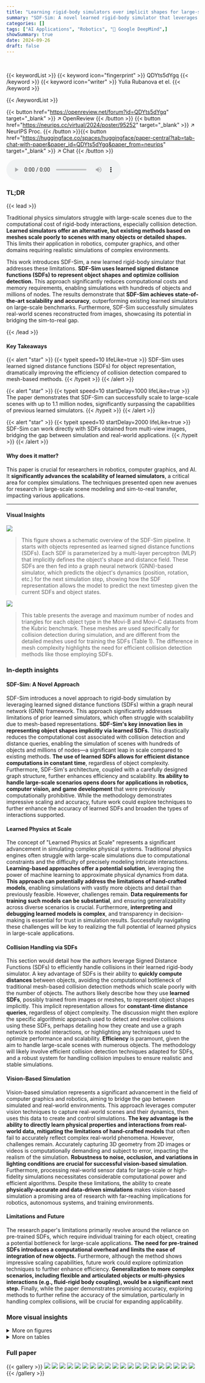 ```yaml
---
title: "Learning rigid-body simulators over implicit shapes for large-scale scenes and vision"
summary: "SDF-Sim: A novel learned rigid-body simulator that leverages SDFs to achieve unprecedented scalability, enabling simulations with hundreds of objects and millions of nodes."
categories: []
tags: ["AI Applications", "Robotics", "🏢 Google DeepMind",]
showSummary: true
date: 2024-09-26
draft: false
---
```


<br>

{{< keywordList >}}
{{< keyword icon="fingerprint" >}} QDYts5dYgq {{< /keyword >}}
{{< keyword icon="writer" >}} Yulia Rubanova et el. {{< /keyword >}}
 
{{< /keywordList >}}

{{< button href="https://openreview.net/forum?id=QDYts5dYgq" target="_blank" >}}
↗ OpenReview
{{< /button >}}
{{< button href="https://neurips.cc/virtual/2024/poster/95252" target="_blank" >}}
↗ NeurIPS Proc.
{{< /button >}}{{< button href="https://huggingface.co/spaces/huggingface/paper-central?tab=tab-chat-with-paper&paper_id=QDYts5dYgq&paper_from=neurips" target="_blank" >}}
↗ Chat
{{< /button >}}



<audio controls>
    <source src="https://ai-paper-reviewer.com/QDYts5dYgq/podcast.wav" type="audio/wav">
    Your browser does not support the audio element.
</audio>


### TL;DR


{{< lead >}}

Traditional physics simulators struggle with large-scale scenes due to the computational cost of rigid-body interactions, especially collision detection.  **Learned simulators offer an alternative, but existing methods based on meshes scale poorly to scenes with many objects or detailed shapes.** This limits their application in robotics, computer graphics, and other domains requiring realistic simulations of complex environments. 

This work introduces SDF-Sim, a new learned rigid-body simulator that addresses these limitations. **SDF-Sim uses learned signed distance functions (SDFs) to represent object shapes and optimize collision detection.** This approach significantly reduces computational costs and memory requirements, enabling simulations with hundreds of objects and millions of nodes.  The results demonstrate that **SDF-Sim achieves state-of-the-art scalability and accuracy**, outperforming existing learned simulators on large-scale benchmarks. Furthermore, SDF-Sim successfully simulates real-world scenes reconstructed from images, showcasing its potential in bridging the sim-to-real gap.

{{< /lead >}}


#### Key Takeaways

{{< alert "star" >}}
{{< typeit speed=10 lifeLike=true >}} SDF-Sim uses learned signed distance functions (SDFs) for object representation, dramatically improving the efficiency of collision detection compared to mesh-based methods. {{< /typeit >}}
{{< /alert >}}

{{< alert "star" >}}
{{< typeit speed=10 startDelay=1000 lifeLike=true >}} The paper demonstrates that SDF-Sim can successfully scale to large-scale scenes with up to 1.1 million nodes, significantly surpassing the capabilities of previous learned simulators. {{< /typeit >}}
{{< /alert >}}

{{< alert "star" >}}
{{< typeit speed=10 startDelay=2000 lifeLike=true >}} SDF-Sim can work directly with SDFs obtained from multi-view images, bridging the gap between simulation and real-world applications. {{< /typeit >}}
{{< /alert >}}

#### Why does it matter?
This paper is crucial for researchers in robotics, computer graphics, and AI.  It **significantly advances the scalability of learned simulators**, a critical area for complex simulations. The techniques presented open new avenues for research in large-scale scene modeling and sim-to-real transfer, impacting various applications.

------
#### Visual Insights



![](https://ai-paper-reviewer.com/QDYts5dYgq/figures_1_1.jpg)

> This figure shows a schematic overview of the SDF-Sim pipeline. It starts with objects represented as learned signed distance functions (SDFs).  Each SDF is parameterized by a multi-layer perceptron (MLP) that implicitly defines the object's shape and distance field. These SDFs are then fed into a graph neural network (GNN)-based simulator, which predicts the object's dynamics (position, rotation, etc.) for the next simulation step, showing how the SDF representation allows the model to predict the next timestep given the current SDFs and object states.





![](https://ai-paper-reviewer.com/QDYts5dYgq/tables_13_1.jpg)

> This table presents the average and maximum number of nodes and triangles for each object type in the Movi-B and Movi-C datasets from the Kubric benchmark.  These meshes are used specifically for collision detection during simulation, and are different from the detailed meshes used for training the SDFs (Table 1). The difference in mesh complexity highlights the need for efficient collision detection methods like those employing SDFs.





### In-depth insights


#### SDF-Sim: A Novel Approach
SDF-Sim introduces a novel approach to rigid-body simulation by leveraging learned signed distance functions (SDFs) within a graph neural network (GNN) framework.  This approach significantly addresses limitations of prior learned simulators, which often struggle with scalability due to mesh-based representations. **SDF-Sim's key innovation lies in representing object shapes implicitly via learned SDFs.** This drastically reduces the computational cost associated with collision detection and distance queries, enabling the simulation of scenes with hundreds of objects and millions of nodes—a significant leap in scale compared to existing methods.  **The use of learned SDFs allows for efficient distance computations in constant time**, regardless of object complexity. Furthermore, SDF-Sim's architecture, coupled with a carefully designed graph structure, further enhances efficiency and scalability.  **Its ability to handle large-scale scenarios opens doors for applications in robotics, computer vision, and game development** that were previously computationally prohibitive. While the methodology demonstrates impressive scaling and accuracy, future work could explore techniques to further enhance the accuracy of learned SDFs and broaden the types of interactions supported.

#### Learned Physics at Scale
The concept of "Learned Physics at Scale" represents a significant advancement in simulating complex physical systems.  Traditional physics engines often struggle with large-scale simulations due to computational constraints and the difficulty of precisely modeling intricate interactions.  **Learning-based approaches offer a potential solution**, leveraging the power of machine learning to approximate physical dynamics from data.  **This approach can potentially address the limitations of hand-crafted models**, enabling simulations with vastly more objects and detail than previously feasible.  However, challenges remain.  **Data requirements for training such models can be substantial**, and ensuring generalizability across diverse scenarios is crucial.  Furthermore, **interpreting and debugging learned models is complex**, and transparency in decision-making is essential for trust in simulation results.  Successfully navigating these challenges will be key to realizing the full potential of learned physics in large-scale applications.

#### Collision Handling via SDFs
This section would detail how the authors leverage Signed Distance Functions (SDFs) to efficiently handle collisions in their learned rigid-body simulator.  A key advantage of SDFs is their ability to **quickly compute distances** between objects, avoiding the computational bottleneck of traditional mesh-based collision detection methods which scale poorly with the number of objects.  The authors likely describe how they use **learned SDFs**, possibly trained from images or meshes, to represent object shapes implicitly.  This implicit representation allows for **constant-time distance queries**, regardless of object complexity.  The discussion might then explore the specific algorithmic approach used to detect and resolve collisions using these SDFs, perhaps detailing how they create and use a graph network to model interactions, or highlighting any techniques used to optimize performance and scalability.  **Efficiency** is paramount, given the aim to handle large-scale scenes with numerous objects. The methodology will likely involve efficient collision detection techniques adapted for SDFs, and a robust system for handling collision impulses to ensure realistic and stable simulations.

#### Vision-Based Simulation
Vision-based simulation represents a significant advancement in the field of computer graphics and robotics, aiming to bridge the gap between simulated and real-world environments.  This approach leverages computer vision techniques to capture real-world scenes and their dynamics, then uses this data to create and control simulations. **The key advantage is the ability to directly learn physical properties and interactions from real-world data, mitigating the limitations of hand-crafted models** that often fail to accurately reflect complex real-world phenomena.  However, challenges remain.  Accurately capturing 3D geometry from 2D images or videos is computationally demanding and subject to error, impacting the realism of the simulation. **Robustness to noise, occlusion, and variations in lighting conditions are crucial for successful vision-based simulation**. Furthermore, processing real-world sensor data for large-scale or high-fidelity simulations necessitates considerable computational power and efficient algorithms.  Despite these limitations, the ability to create **physically-accurate and data-driven simulations** makes vision-based simulation a promising area of research with far-reaching implications for robotics, autonomous systems, and training environments.

#### Limitations and Future
The research paper's limitations primarily revolve around the reliance on pre-trained SDFs, which require individual training for each object, creating a potential bottleneck for large-scale applications.  **The need for pre-trained SDFs introduces a computational overhead and limits the ease of integration of new objects.**  Furthermore, although the method shows impressive scaling capabilities, future work could explore optimization techniques to further enhance efficiency.  **Generalization to more complex scenarios, including flexible and articulated objects or multi-physics interactions (e.g., fluid-rigid body coupling), would be a significant next step.**  Finally, while the paper demonstrates promising accuracy, exploring methods to further refine the accuracy of the simulation, particularly in handling complex collisions, will be crucial for expanding applicability.


### More visual insights

<details>
<summary>More on figures
</summary>


![](https://ai-paper-reviewer.com/QDYts5dYgq/figures_2_1.jpg)

> This figure showcases three large-scale simulations produced by SDF-Sim, each with a different set of objects and a high number of nodes. The top panel shows 300 shoes falling onto a floor; the middle panel displays 270 knots in a similar setting; and the bottom panel presents 380 diverse objects.  These simulations demonstrate SDF-Sim's scalability to extremely large scenes (up to 1.1 million nodes), a significant advancement compared to previous learned simulators which struggle at far fewer nodes.  The provided URL links to videos showing these simulations.


![](https://ai-paper-reviewer.com/QDYts5dYgq/figures_2_2.jpg)

> This figure shows the application of SDF-Sim to real-world scenes by extracting SDFs from images.  Panel (a) displays a real-world scene with a garden table, which was used to extract the SDFs. Panel (b) shows the simulation results, demonstrating how the learned SDF-Sim model accurately simulates a shoe falling onto a vase and a table, even capturing complex interactions with the vase's shape.


![](https://ai-paper-reviewer.com/QDYts5dYgq/figures_3_1.jpg)

> The figure illustrates the construction of graph edges in the SDF-Sim architecture.  It shows how intra-object edges connect surface nodes to the object's center node, while inter-object (collision) edges connect surface nodes of different objects if they are within a certain distance threshold, as determined by the SDF.  Edge features, which include distances and relative positions, are also detailed.  This efficient graph construction avoids the quadratic complexity of traditional mesh-based methods for collision detection, making SDF-Sim scalable to large scenes.


![](https://ai-paper-reviewer.com/QDYts5dYgq/figures_5_1.jpg)

> This figure compares the last frames of simulations generated by FIGNet*, a state-of-the-art learned simulator based on mesh, and SDF-Sim, a novel learned simulator using SDFs, against the ground truth.  It highlights the accuracy of SDF-Sim in predicting the final state of a scene, demonstrating its ability to capture complex dynamics involving multiple objects.


![](https://ai-paper-reviewer.com/QDYts5dYgq/figures_6_1.jpg)

> This figure compares the performance of SDF-Sim with several mesh-based baselines (DPI, MGN, MGN-Large-Radius, FIGNet, FIGNet*) on the Movi-B and Movi-C benchmark datasets.  It shows the number of graph edges, peak memory usage, runtime per step, translation error, and rotation error for each method.  The results highlight that SDF-Sim achieves comparable accuracy with significantly reduced memory consumption and faster runtime, especially on the larger Movi-C dataset where many baselines run out of memory.


![](https://ai-paper-reviewer.com/QDYts5dYgq/figures_6_2.jpg)

> This figure demonstrates the scalability of SDF-Sim compared to other methods (FIGNet and FIGNet*) for large-scale simulations.  The left panel shows a simulation with 512 spheres. The right panel plots the number of edges and runtime against the number of spheres. It highlights that SDF-Sim uses significantly fewer edges and has much faster runtime, especially as the number of spheres (and hence complexity) increases, allowing it to handle large-scale simulations where other methods fail due to memory limitations.


![](https://ai-paper-reviewer.com/QDYts5dYgq/figures_7_1.jpg)

> This figure shows the accuracy of different methods in simulating the Spheres-in-Bowl scene.  The left panel shows average penetration depth over time, while the right panel shows the root mean square error (RMSE) of the rollout compared to the ground truth.  The results are averaged over simulations with up to 140 spheres, reflecting the scalability limitations of some methods.


![](https://ai-paper-reviewer.com/QDYts5dYgq/figures_8_1.jpg)

> This figure shows an ablation study on the impact of learned SDF model size on the performance of SDF-Sim.  It includes plots showing translation and rotation error for different SDF layer sizes, the mean squared error of predicted SDF estimates near the surface, visualizations of a cow shape reconstructed with different SDF sizes, and a cross-section of a learned SDF heatmap.


![](https://ai-paper-reviewer.com/QDYts5dYgq/figures_13_1.jpg)

> This figure compares the performance of SDF-Sim against other methods (DPI, MGN, MGN-Large-Radius, FIGNet, FIGNet*) on the Movi-B and Movi-C benchmarks in terms of accuracy (translation and rotation error), memory usage (peak memory), and runtime (per step).  It highlights that SDF-Sim achieves competitive accuracy while using significantly less memory and runtime, especially on the larger Movi-C dataset where many baselines run out of memory.  The y-axis scales are different for each metric to better present the results.


![](https://ai-paper-reviewer.com/QDYts5dYgq/figures_13_2.jpg)

> This figure shows the distribution of the number of nodes and triangles in the meshes used for training SDFs (left) and simulation (right) for the Movi-C dataset from the Kubric benchmark.  The plots reveal that the meshes used for training are significantly larger and more complex, with a longer tail in the distribution, compared to the meshes used in the simulation itself. This difference is important because the complexity of the meshes directly influences the computational cost of traditional physics simulation and the memory usage of learned simulators like FIGNet. The SDF-Sim approach, which leverages implicit shape representations (SDFs), avoids this computational bottleneck.


![](https://ai-paper-reviewer.com/QDYts5dYgq/figures_18_1.jpg)

> Figure S1 presents additional metrics evaluating the quality of learned Signed Distance Functions (SDFs) used in SDF-Sim.  The figure shows mean squared error (MSE) analyses for projection, SDF, and gradient values, comparing different SDF model sizes (32, 64, and 128 layers).  It also provides visualizations demonstrating how these errors relate to the distance from an object's surface. The results indicate that larger SDF models generally lead to improved accuracy, with errors remaining relatively low even near the object's surface, despite increasing slightly with greater distances. 


![](https://ai-paper-reviewer.com/QDYts5dYgq/figures_19_1.jpg)

> This figure shows the runtime per simulation step plotted against the total number of nodes in the scene's graph for both SDF-Sim and FIGNet*.  The results demonstrate that SDF-Sim consistently exhibits faster runtime compared to FIGNet*, especially as the number of nodes increases.  The experiment was conducted using an Nvidia A100 GPU, and FIGNet ran out of memory (OOM) on the Movi-C dataset and is therefore excluded from the comparison.


![](https://ai-paper-reviewer.com/QDYts5dYgq/figures_19_2.jpg)

> This figure demonstrates the scalability of SDF-Sim compared to other methods (FIGNet, FIGNet*).  The left panel shows a simulation with 512 spheres; the right shows how the number of edges and runtime scale with the number of spheres. SDF-Sim handles significantly more spheres and edges without running out of memory, unlike the other methods.


![](https://ai-paper-reviewer.com/QDYts5dYgq/figures_20_1.jpg)

> This figure compares the memory usage of storing mesh data versus storing the parameters of learned signed distance functions (SDFs).  It shows that the memory footprint of meshes increases linearly with the number of nodes in the mesh, whereas the memory usage of SDFs remains relatively constant regardless of mesh complexity.  A circle highlights that an SDF model requires roughly the same memory as a mesh with ~15,000 nodes. This demonstrates the compactness of SDF representations for objects compared to traditional mesh representations.


![](https://ai-paper-reviewer.com/QDYts5dYgq/figures_20_2.jpg)

> This figure compares the penetration and rollout RMSE for different simulators on the Spheres-in-Bowl dataset.  It shows that SDF-Sim has lower penetration than the Bullet simulator (optimized for speed).  Although the rollout error in SDF-Sim is higher than a perturbed Bullet simulation, it is lower than that of other learned simulators like FIGNet*.


![](https://ai-paper-reviewer.com/QDYts5dYgq/figures_21_1.jpg)

> This figure shows a comparison of different node sampling strategies for representing a shoe object from the Movi-C dataset in the SDF-Sim model.  It compares using the original high-resolution mesh, a simplified collision mesh used for simulation, and a new method of sampling nodes directly from the learned SDF. The results demonstrate that sampling from the learned SDF offers a favorable trade-off between accuracy (translation RMSE) and the number of nodes required, leading to potentially significant computational savings.  The original mesh is shown for context, illustrating its high complexity compared to the alternative approaches.


![](https://ai-paper-reviewer.com/QDYts5dYgq/figures_23_1.jpg)

> This figure shows a comparison between learned SDF reconstructions and ground truth meshes for a selection of objects from the Movi-C dataset.  The left column (a) displays 3D models generated from learned Signed Distance Functions (SDFs). The right column (b) shows the original, ground truth meshes used to train the SDFs. The visual similarity highlights the effectiveness of the learned SDFs in representing object shapes.


![](https://ai-paper-reviewer.com/QDYts5dYgq/figures_24_1.jpg)

> This figure shows the learned signed distance functions (SDFs) for different training iterations and model sizes.  The left side (a) demonstrates how the learned SDFs improve in accuracy with more training steps (4000, 40000, and 400000 iterations). The right side (b) displays the impact of model size (MLP layers with 32, 64, or 128 units) on the final SDF representation.  Each row represents a different object, illustrating the effect of training duration and model complexity on the resulting 3D shape representation.  The visualization uses Marching Cubes to convert the implicit SDF representation into a mesh for better understanding.


![](https://ai-paper-reviewer.com/QDYts5dYgq/figures_25_1.jpg)

> This figure shows a comparison of simulation rollouts between the baselines (FIGNet*) and SDF-Sim on the Kubric Movi-C dataset.  It visually demonstrates the differences in the predicted object trajectories and how they compare to the ground truth. Each row represents a different method (ground truth, FIGNet*, SDF-Sim), with multiple columns showing the simulation progression over time for several different scenes within the dataset.


![](https://ai-paper-reviewer.com/QDYts5dYgq/figures_26_1.jpg)

> This figure compares the simulation results of three different methods: Ground truth, FIGNet*, and SDF-Sim, on the Kubric Movi-C dataset. Each row represents a different method, and each column shows the simulation at different timesteps.  This allows for a visual comparison of the accuracy of each method in predicting the motion of objects in a complex scene.


![](https://ai-paper-reviewer.com/QDYts5dYgq/figures_27_1.jpg)

> This figure shows a comparison of the simulation results between SDF-Sim and the baseline methods (FIGNet and FIGNet*) on the Kubric Movi-C dataset.  The figure displays several rollouts showing the movement of multiple objects over time. It visually compares the accuracy of the different methods in predicting the motion of the objects.


</details>




<details>
<summary>More on tables
</summary>


![](https://ai-paper-reviewer.com/QDYts5dYgq/tables_17_1.jpg)
> This table compares the performance of several rigid body simulation models on the Movi-B benchmark dataset.  It shows the translation and rotation errors, number of collision and graph edges, peak memory usage, and runtime per step for each model.  The results highlight SDF-Sim's efficiency in terms of memory and runtime compared to other approaches.  Note that some baselines were not able to complete the evaluation due to memory limitations.

![](https://ai-paper-reviewer.com/QDYts5dYgq/tables_17_2.jpg)
> This table compares the performance of SDF-Sim against several baseline models (DPI, MGN-LargeRadius, MGN, FIGNet, FIGNet*) on the Movi-B dataset from the Kubric benchmark.  Metrics include the number of collision and graph edges, peak memory usage, and runtime per simulation step.  Error bars represent 95% confidence intervals from three independent runs.  Note that some baseline results are from a previous study and some metrics are not reported for all baselines.

![](https://ai-paper-reviewer.com/QDYts5dYgq/tables_17_3.jpg)
> This table shows a quantitative comparison of SDF-Sim against other state-of-the-art learned simulators for rigid body dynamics on the Movi-C dataset from the Kubric benchmark.  It reports the translation and rotation errors, along with the number of collision edges and graph edges in the simulation graphs. The results show that SDF-Sim achieves lower translation and rotation errors than FIGNet*, while also having significantly fewer graph edges, indicating a more efficient approach.

![](https://ai-paper-reviewer.com/QDYts5dYgq/tables_17_4.jpg)
> This table compares the performance of SDF-Sim with several baseline models on the Movi-C dataset.  It shows the number of collision and graph edges, peak memory usage, and runtime per simulation step for each model.  Note that several baseline models ran out of memory (OOM) on this dataset, highlighting the scalability advantage of SDF-Sim.

</details>




### Full paper

{{< gallery >}}
<img src="https://ai-paper-reviewer.com/QDYts5dYgq/1.png" class="grid-w50 md:grid-w33 xl:grid-w25" />
<img src="https://ai-paper-reviewer.com/QDYts5dYgq/2.png" class="grid-w50 md:grid-w33 xl:grid-w25" />
<img src="https://ai-paper-reviewer.com/QDYts5dYgq/3.png" class="grid-w50 md:grid-w33 xl:grid-w25" />
<img src="https://ai-paper-reviewer.com/QDYts5dYgq/4.png" class="grid-w50 md:grid-w33 xl:grid-w25" />
<img src="https://ai-paper-reviewer.com/QDYts5dYgq/5.png" class="grid-w50 md:grid-w33 xl:grid-w25" />
<img src="https://ai-paper-reviewer.com/QDYts5dYgq/6.png" class="grid-w50 md:grid-w33 xl:grid-w25" />
<img src="https://ai-paper-reviewer.com/QDYts5dYgq/7.png" class="grid-w50 md:grid-w33 xl:grid-w25" />
<img src="https://ai-paper-reviewer.com/QDYts5dYgq/8.png" class="grid-w50 md:grid-w33 xl:grid-w25" />
<img src="https://ai-paper-reviewer.com/QDYts5dYgq/9.png" class="grid-w50 md:grid-w33 xl:grid-w25" />
<img src="https://ai-paper-reviewer.com/QDYts5dYgq/10.png" class="grid-w50 md:grid-w33 xl:grid-w25" />
<img src="https://ai-paper-reviewer.com/QDYts5dYgq/11.png" class="grid-w50 md:grid-w33 xl:grid-w25" />
<img src="https://ai-paper-reviewer.com/QDYts5dYgq/12.png" class="grid-w50 md:grid-w33 xl:grid-w25" />
<img src="https://ai-paper-reviewer.com/QDYts5dYgq/13.png" class="grid-w50 md:grid-w33 xl:grid-w25" />
<img src="https://ai-paper-reviewer.com/QDYts5dYgq/14.png" class="grid-w50 md:grid-w33 xl:grid-w25" />
<img src="https://ai-paper-reviewer.com/QDYts5dYgq/15.png" class="grid-w50 md:grid-w33 xl:grid-w25" />
<img src="https://ai-paper-reviewer.com/QDYts5dYgq/16.png" class="grid-w50 md:grid-w33 xl:grid-w25" />
<img src="https://ai-paper-reviewer.com/QDYts5dYgq/17.png" class="grid-w50 md:grid-w33 xl:grid-w25" />
<img src="https://ai-paper-reviewer.com/QDYts5dYgq/18.png" class="grid-w50 md:grid-w33 xl:grid-w25" />
<img src="https://ai-paper-reviewer.com/QDYts5dYgq/19.png" class="grid-w50 md:grid-w33 xl:grid-w25" />
<img src="https://ai-paper-reviewer.com/QDYts5dYgq/20.png" class="grid-w50 md:grid-w33 xl:grid-w25" />
{{< /gallery >}}